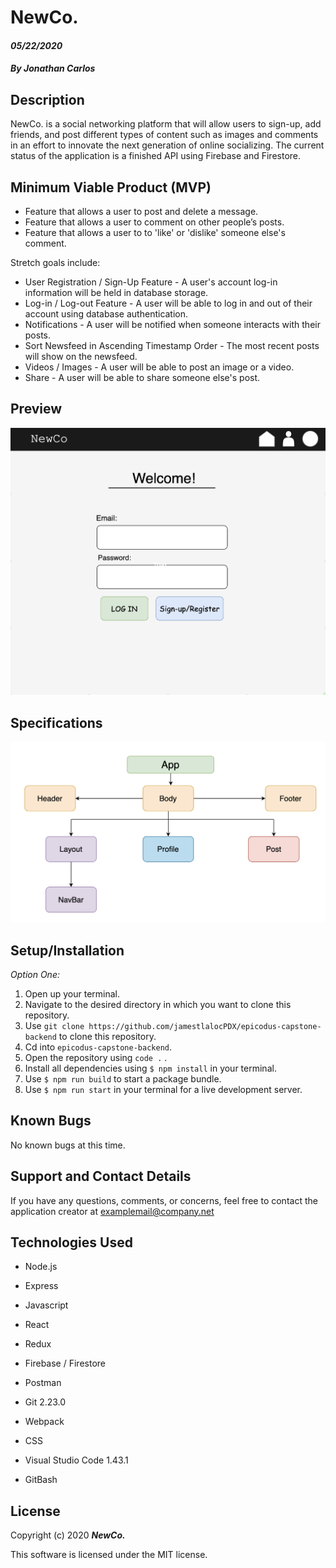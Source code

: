 # NewCo.

#### _05/22/2020_

#### _By Jonathan Carlos_

## **Description**

NewCo. is a social networking platform that will allow users to sign-up, add friends, and post different types of content such as images and comments in an effort to innovate the next generation of online socializing. The current status of the application is a finished API using Firebase and Firestore.

## **Minimum Viable Product (MVP)**

* Feature that allows a user to post and delete a message.
* Feature that allows a user to comment on other people’s posts.
* Feature that allows a user to to 'like' or 'dislike' someone else's comment.

Stretch goals include:

* User Registration / Sign-Up Feature - A user's account log-in information will be held in database storage.
* Log-in / Log-out Feature - A user will be able to log in and out of their account using database authentication.
* Notifications - A user will be notified when someone interacts with their posts.
* Sort Newsfeed in Ascending Timestamp Order - The most recent posts will show on the newsfeed.
* Videos / Images - A user will be able to post an image or a video.
* Share - A user will be able to share someone else's post.

## Preview
<p align="center">
  <img src="./img/previewImg.png">
</p>

## Specifications
<p align="center">
  <img src="./img/component-tree.png">
</p> 

## **Setup/Installation**

*Option One:*
1. Open up your terminal.
2. Navigate to the desired directory in which you want to clone this repository.
3. Use `git clone https://github.com/jamestlalocPDX/epicodus-capstone-backend` to clone this repository.
4. Cd into `epicodus-capstone-backend`.
5. Open the repository using `code .` .
6. Install all dependencies using `$ npm install` in your terminal.
7. Use `$ npm run build` to start a package bundle.
8. Use `$ npm run start` in your terminal for a live development server.

## **Known Bugs**

No known bugs at this time.

## **Support and Contact Details**

If you have any questions, comments, or concerns, feel free to contact the application creator at examplemail@company.net 

## **Technologies Used**

* Node.js

* Express

* Javascript

* React

* Redux

* Firebase / Firestore

* Postman

* Git 2.23.0

* Webpack 

* CSS

* Visual Studio Code 1.43.1

* GitBash

## **License**

Copyright (c) 2020 **_NewCo._**

This software is licensed under the MIT license.
